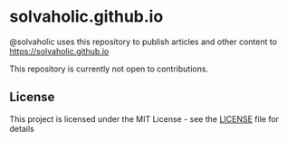<!---
Constructed from https://opensource.guide/starting-a-project/#writing-a-readme
and https://gist.github.com/PurpleBooth/109311bb0361f32d87a2
-->

<!---
# Questions to answer
- What does this project do?
- Why is this project useful?
- How do I get started?
- Where can I get more help, if I need it?
- How do you handle contributions?
- What are the goals of the project?
- Do you want to accept contributions?
- Is the project ready for production?
-->

# solvaholic.github.io

@solvaholic uses this repository to publish articles and other content to https://solvaholic.github.io

This repository is currently not open to contributions.

<!---
## Getting Started

These instructions will get you a copy of the project up and running on your local machine for development and testing purposes. See deployment for notes on how to deploy the project on a live system.

### Prerequisites

What things you need to install the software and how to install them

```
Give examples
```

### Installing

A step by step series of examples that tell you have to get a development env running

Say what the step will be

```
Give the example
```

And repeat

```
until finished
```

End with an example of getting some data out of the system or using it for a little demo

## Running the tests

Explain how to run the automated tests for this system

### Break down into end to end tests

Explain what these tests test and why

```
Give an example
```

### And coding style tests

Explain what these tests test and why

```
Give an example
```

## Deployment

Add additional notes about how to deploy this on a live system
-->


<!---
## Built With

* [Dropwizard](http://www.dropwizard.io/1.0.2/docs/) - The web framework used
* [Maven](https://maven.apache.org/) - Dependency Management
* [ROME](https://rometools.github.io/rome/) - Used to generate RSS Feeds
-->


<!---
## Contributing

Please read [CONTRIBUTING.md](.github/CONTRIBUTING.md) for details on the process for submitting issues and pull requests to us.

Please read [CODE_OF_CONDUCT.md](CODE_OF_CONDUCT.md) to learn about how we're expected to treat each other while working on this project.
-->


<!---
## Versioning

We use [SemVer](http://semver.org/) for versioning. For the versions available, see the [tags on this repository](https://github.com/your/project/tags).

## Authors

* **Billie Thompson** - *Initial work* - [PurpleBooth](https://github.com/PurpleBooth)

See also the list of [contributors](https://github.com/your/project/contributors) who participated in this project.
-->


<!---
## Getting Help

Say something about how to get help using this project
-->


## License

This project is licensed under the MIT License - see the [LICENSE](LICENSE) file for details

<!---
## Acknowledgments

* Hat tip to anyone who's code was used
* Inspiration
* etc
-->
